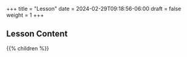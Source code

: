 +++
title = "Lesson"
date = 2024-02-29T09:18:56-06:00
draft = false
weight = 1
+++

## Lesson Content

{{% children %}}
